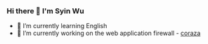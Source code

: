 ### Hi there 👋 I'm Syin Wu

- 🌱 I’m currently learning English
- 🔭 I’m currently working on the web application firewall - [coraza](https://github.com/corazawaf/coraza)

<!--
**bxlxx/bxlxx** is a ✨ _special_ ✨ repository because its `README.md` (this file) appears on your GitHub profile.

Here are some ideas to get you started:

- 🔭 I’m currently working on ...
- 🌱 I’m currently learning ...
- 👯 I’m looking to collaborate on ...
- 🤔 I’m looking for help with ...
- 💬 Ask me about ...
- 📫 How to reach me: ...
- 😄 Pronouns: ...
- ⚡ Fun fact: ...
-->
